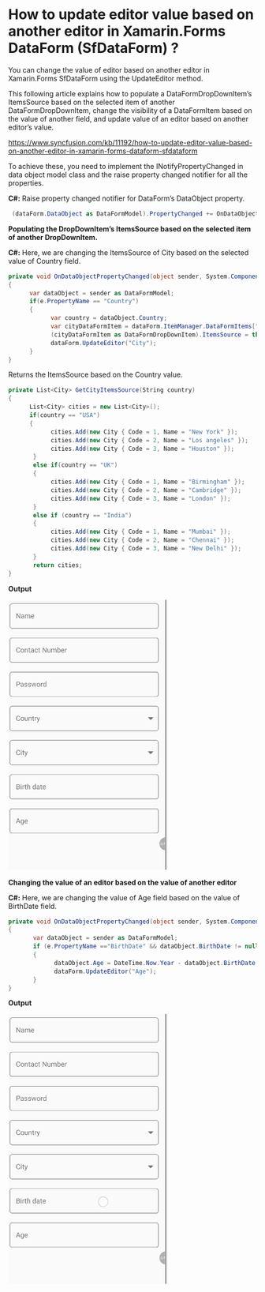 # How to update editor value based on another editor in Xamarin.Forms DataForm (SfDataForm) ?

You can change the value of editor based on another editor in Xamarin.Forms SfDataForm using the UpdateEditor method.

This following article explains how to populate a DataFormDropDownItem’s ItemsSource based on the selected item of another DataFormDropDownItem, change the visibility of a DataFormItem based on the value of another field, and update value of an editor based on another editor’s value.

https://www.syncfusion.com/kb/11192/how-to-update-editor-value-based-on-another-editor-in-xamarin-forms-dataform-sfdataform 

To achieve these, you need to implement the INotifyPropertyChanged in data object model class and the raise property changed notifier for all the properties.

**C#:** Raise property changed notifier for DataForm’s DataObject property.
``` c#
 (dataForm.DataObject as DataFormModel).PropertyChanged += OnDataObjectPropertyChanged;
```
**Populating the DropDownItem’s ItemsSource based on the selected item of another DropDownItem.**

**C#:** Here, we are changing the ItemsSource of City based on the selected value of Country field.
``` c#
private void OnDataObjectPropertyChanged(object sender, System.ComponentModel.PropertyChangedEventArgs e)
{
      var dataObject = sender as DataFormModel;
      if(e.PropertyName == "Country")
      {
            var country = dataObject.Country;
            var cityDataFormItem = dataForm.ItemManager.DataFormItems["City"];
            (cityDataFormItem as DataFormDropDownItem).ItemsSource = this.GetCityItemsSource(country);
            dataForm.UpdateEditor("City");
      }
}
```
Returns the ItemsSource based on the Country value.
``` c#
private List<City> GetCityItemsSource(String country)
{
      List<City> cities = new List<City>();
      if(country == "USA")
      {
            cities.Add(new City { Code = 1, Name = "New York" });
            cities.Add(new City { Code = 2, Name = "Los angeles" });
            cities.Add(new City { Code = 3, Name = "Houston" });
       }
       else if(country == "UK")
       {
            cities.Add(new City { Code = 1, Name = "Birmingham" });
            cities.Add(new City { Code = 2, Name = "Cambridge" });
            cities.Add(new City { Code = 3, Name = "London" });
       }
       else if (country == "India")
       {
            cities.Add(new City { Code = 1, Name = "Mumbai" });
            cities.Add(new City { Code = 2, Name = "Chennai" });
            cities.Add(new City { Code = 3, Name = "New Delhi" });
       }
       return cities;
}
```
**Output**

![ItemsSourceUpdate](https://github.com/SyncfusionExamples/update-editor-dataform-xamarin/blob/master/ScreenShots/Output1.gif)

**Changing the value of an editor based on the value of another editor**

**C#:** Here, we are changing the value of Age field based on the value of BirthDate field.

``` c#
private void OnDataObjectPropertyChanged(object sender, System.ComponentModel.PropertyChangedEventArgs e)
{
       var dataObject = sender as DataFormModel;
       if (e.PropertyName =="BirthDate" && dataObject.BirthDate != null && dataObject.BirthDate < DateTime.Now)
       {
             dataObject.Age = DateTime.Now.Year - dataObject.BirthDate.Value.Year;
             dataForm.UpdateEditor("Age");
       }
}
```
**Output**

![ChangeValue](https://github.com/SyncfusionExamples/update-editor-dataform-xamarin/blob/master/ScreenShots/Output3.gif)
